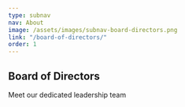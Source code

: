 ```yaml
---
type: subnav
nav: About
image: /assets/images/subnav-board-directors.png
link: "/board-of-directors/"
order: 1
---
```


## Board of Directors

Meet our dedicated leadership team